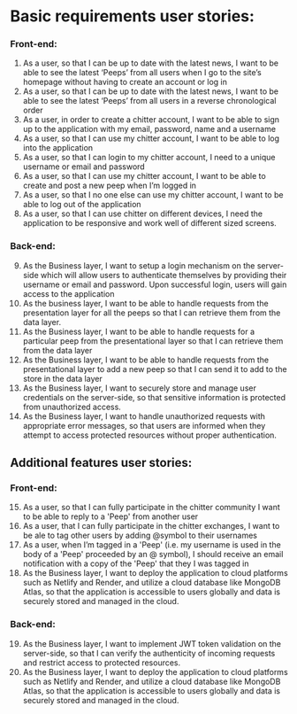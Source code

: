 # Basic requirements user stories:

### Front-end:

1)	As a user, so that I can be up to date with the latest news, I want to be able to see the latest ‘Peeps’ from all users when I go to the site’s homepage without having to create an account or log in
2)	As a user, so that I can be up to date with the latest news, I want to be able to see the latest ‘Peeps’ from all users in a reverse chronological order
3)	As a user, in order to create a chitter account, I want to be able to sign up to the application with my email, password, name and a username
4)	As a user, so that I can use my chitter account, I want to be able to log into the application
5)	As a user, so that I can login to my chitter account, I need to a unique username or email and password
6)	As a user, so that I can use my chitter account, I want to be able to create and post a new peep when I’m logged in
7)	As a user, so that I no one else can use my chitter account, I want to be able to log out of the application
8)	As a user, so that I can use chitter on different devices, I need the application to be responsive and work well of different sized screens.

### Back-end:
9) 	As the Business layer, I want to setup a login mechanism on the server-side which  will allow users to authenticate themselves by providing their username or email and password. Upon successful login, users will gain access to the application
10)	As  the business layer, I want to be able to handle requests from the presentation layer for all the peeps so that I can retrieve them from the data layer.
11)	As the Business layer, I want to be able to handle requests for a particular peep from the presentational layer so that I can retrieve them from the data layer
12)	As the Business layer, I want to be able to handle requests from the presentational layer to add a new peep so that I can send it to add  to the store in the data layer
13)	As the Business layer, I want to securely store and manage user credentials on the server-side, so that sensitive information is protected from unauthorized access.
14)	As the Business layer, I want to handle unauthorized requests with appropriate error messages, so that users are informed when they attempt to access protected resources without proper authentication.

## Additional features user stories:

### Front-end:
15)	As a user, so that I can fully participate in the chitter community I want to be able to reply to a 'Peep' from another user
16)	As a user, that I can fully participate in the chitter exchanges, I want to be ale to tag other users by adding @symbol to their usernames
17)	As a user, when I’m tagged in a 'Peep' (i.e. my username is used in the body of a 'Peep' proceeded by an @ symbol), I should receive an email notification with a copy of the 'Peep' that they I was tagged in
18)	As the Business layer, I want to deploy the application to cloud platforms such as Netlify and Render, and utilize a cloud database like MongoDB Atlas, so that the application is accessible to users globally and data is securely stored and managed in the cloud.
 

### Back-end:
19)	As the Business layer, I want to implement JWT token validation on the server-side, so that I can verify the authenticity of incoming requests and restrict access to protected resources.
20)	As the Business layer, I want to deploy the application to cloud platforms such as Netlify and Render, and utilize a cloud database like MongoDB Atlas, so that the application is accessible to users globally and data is securely stored and managed in the cloud.

